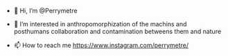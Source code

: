 - 👋 Hi, I’m @Perrymetre
- 👀 I’m interested in anthropomorphization of the machins and posthumans collaboration and contamination betweens them and nature

- 📫 How to reach me https://www.instagram.com/perrymetre/

<!---
Perrymetre/Perrymetre is a ✨ special ✨ repository because its `README.md` (this file) appears on your GitHub profile.
You can click the Preview link to take a look at your changes.
--->
